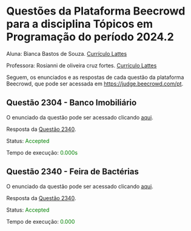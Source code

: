 # Questões da Plataforma Beecrowd para a disciplina Tópicos em Programação do período 2024.2

Aluna: Bianca Bastos de Souza. [Currículo Lattes](https://lattes.cnpq.br/5795150769698867)

Professora: Rosianni de oliveira cruz fortes. [Currículo Lattes](http://lattes.cnpq.br/0839265093321881)

Seguem, os enunciados e as respostas de cada questão da plataforma Beecrowd, que pode ser acessada em https://judge.beecrowd.com/pt.

## Questão 2304 - Banco Imobiliário

O enunciado da questão pode ser acessado clicando [aqui](https://judge.beecrowd.com/pt/problems/view/2304).

Resposta da [Questão 2340](./2304.cpp).

Status: <span style="color:green">Accepted</span>

Tempo de execução: <span style="color:green">0.000s</span>

## Questão 2340 - Feira de Bactérias

O enunciado da questão pode ser acessado clicando [aqui](https://judge.beecrowd.com/pt/problems/view/2340).

Resposta da [Questão 2340](./2340.cpp).

Status: <span style="color:green">Accepted</span>

Tempo de execução: <span style="color:green">0.000</span>



